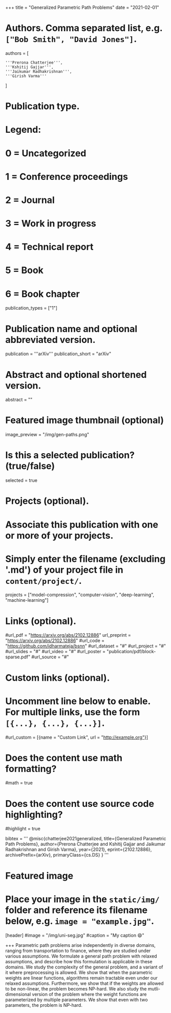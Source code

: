 +++
title = "Generalized Parametric Path Problems"
date = "2021-02-01"
# Authors. Comma separated list, e.g. `["Bob Smith", "David Jones"]`.
authors = [

    '''Prerona Chatterjee''',
    '''Kshitij Gajjar''',
    '''Jaikumar Radhakrishnan''',
    '''Girish Varma'''
]

# Publication type.
# Legend:
# 0 = Uncategorized
# 1 = Conference proceedings
# 2 = Journal
# 3 = Work in progress
# 4 = Technical report
# 5 = Book
# 6 = Book chapter
publication_types = ["1"]

# Publication name and optional abbreviated version.
publication = '''arXiv'''
publication_short = "arXiv"

# Abstract and optional shortened version.
abstract = ""

# Featured image thumbnail (optional)
image_preview = "/img/gen-paths.png"

# Is this a selected publication? (true/false)
selected = true

# Projects (optional).
#   Associate this publication with one or more of your projects.
#   Simply enter the filename (excluding '.md') of your project file in `content/project/`.
projects = ["model-compression", "computer-vision", "deep-learning", "machine-learning"]

# Links (optional).
#url_pdf = "https://arxiv.org/abs/2102.12886"
url_preprint = "https://arxiv.org/abs/2102.12886"
#url_code = "https://github.com/idharmateja/bsnn"
#url_dataset = "#"
#url_project = "#"
#url_slides = "#"
#url_video = "#"
#url_poster = "publication/pdf/block-sparse.pdf"
#url_source = "#"

# Custom links (optional).
#   Uncomment line below to enable. For multiple links, use the form `[{...}, {...}, {...}]`.
#url_custom = [{name = "Custom Link", url = "http://example.org"}]

# Does the content use math formatting?
#math = true

# Does the content use source code highlighting?
#highlight = true

bibtex = '''
@misc{chatterjee2021generalized,
      title={Generalized Parametric Path Problems}, 
      author={Prerona Chatterjee and Kshitij Gajjar and Jaikumar Radhakrishnan and Girish Varma},
      year={2021},
      eprint={2102.12886},
      archivePrefix={arXiv},
      primaryClass={cs.DS}
}
'''
# Featured image
# Place your image in the `static/img/` folder and reference its filename below, e.g. `image = "example.jpg"`.
[header]
#image = "/img/uni-seg.jpg"
#caption = "My caption :smile:"


+++
Parametric path problems arise independently in diverse domains, ranging from transportation to finance, where they are studied under various assumptions. We formulate a general path problem with relaxed assumptions, and describe how this formulation is applicable in these domains.
We study the complexity of the general problem, and a variant of it where preprocessing is allowed. We show that when the parametric weights are linear functions, algorithms remain tractable even under our relaxed assumptions. Furthermore, we show that if the weights are allowed to be non-linear, the problem becomes NP-hard. We also study the mutli-dimensional version of the problem where the weight functions are parameterized by multiple parameters. We show that even with two parameters, the problem is NP-hard.